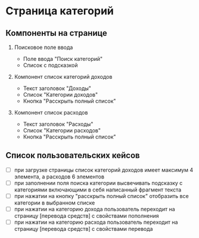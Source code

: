 # Страница категорий

## Компоненты на странице
  1. Поисковое поле ввода
     - Поле ввода "Поиск категорий"
     - Список с подсказкой

  2. Компонент список категорий доходов
     - Текст заголовок "Доходы"
     - Список "Категории доходов"
     - Кнопка "Расскрыть полный список"

  3. Компонент список расходов
     - Текст заголовок "Расходы"
     - Список "Категории расходов"
     - Кнопка "Расскрыть полный список"

## Список пользовательских кейсов
  - [ ] при загрузке страницы список категорий доходов имеет максимум 4 элемента, а расходов 6 элементов
  - [ ] при заполнении поля поиска категории высвечивать подсказку с категориями включающими в себя написанный фрагмент текста
  - [ ] при нажатии на кнопку "расскрыть полный список" отобразить все категории в выбранном списке
  - [ ] при нажатии на категорию дохода пользователь переходит на страницу [перевода средств] с свойствами пополнения
  - [ ] при нажатии на категорию расхода пользователь переходит на страницу [перевода средств] с свойствами перевода